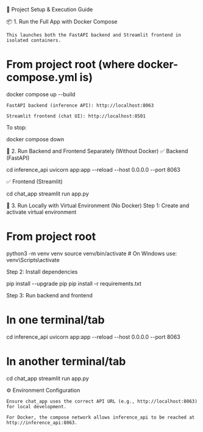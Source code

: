 🚀 Project Setup & Execution Guide

📦 1. Run the Full App with Docker Compose

    This launches both the FastAPI backend and Streamlit frontend in isolated containers.

# From project root (where docker-compose.yml is)
docker compose up --build

    FastAPI backend (inference API): http://localhost:8063

    Streamlit frontend (chat UI): http://localhost:8501

To stop:

docker compose down

🧪 2. Run Backend and Frontend Separately (Without Docker)
✅ Backend (FastAPI)

cd inference_api
uvicorn app:app --reload --host 0.0.0.0 --port 8063

✅ Frontend (Streamlit)

cd chat_app
streamlit run app.py

🐍 3. Run Locally with Virtual Environment (No Docker)
Step 1: Create and activate virtual environment

# From project root
python3 -m venv venv
source venv/bin/activate  # On Windows use: venv\Scripts\activate

Step 2: Install dependencies

pip install --upgrade pip
pip install -r requirements.txt

Step 3: Run backend and frontend

# In one terminal/tab
cd inference_api
uvicorn app:app --reload --host 0.0.0.0 --port 8063

# In another terminal/tab
cd chat_app
streamlit run app.py

⚙️ Environment Configuration

    Ensure chat_app uses the correct API URL (e.g., http://localhost:8063) for local development.

    For Docker, the compose network allows inference_api to be reached at http://inference_api:8063.

